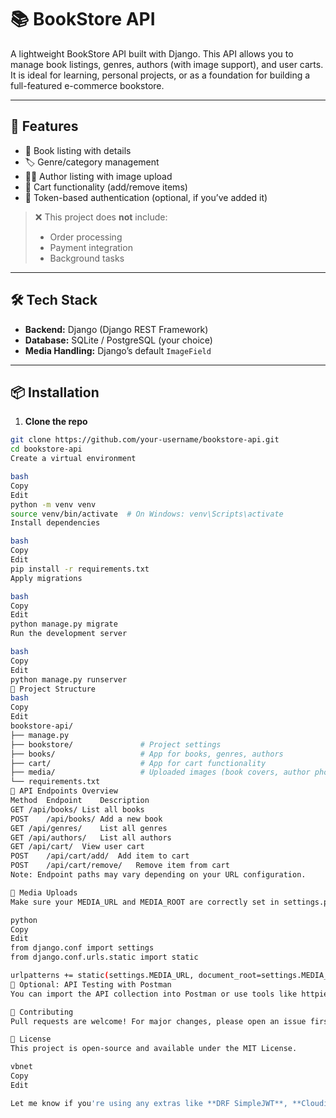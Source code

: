 # 📚 BookStore API

A lightweight BookStore API built with Django. This API allows you to manage book listings, genres, authors (with image support), and user carts. It is ideal for learning, personal projects, or as a foundation for building a full-featured e-commerce bookstore.

---

## 🚀 Features

- 📖 Book listing with details
- 🏷️ Genre/category management
- 👨‍💼 Author listing with image upload
- 🛒 Cart functionality (add/remove items)
- 🔐 Token-based authentication (optional, if you’ve added it)

> ❌ This project does **not** include:
> - Order processing
> - Payment integration
> - Background tasks

---

## 🛠️ Tech Stack

- **Backend:** Django (Django REST Framework)
- **Database:** SQLite / PostgreSQL (your choice)
- **Media Handling:** Django’s default `ImageField`

---

## 📦 Installation

1. **Clone the repo**

```bash
git clone https://github.com/your-username/bookstore-api.git
cd bookstore-api
Create a virtual environment

bash
Copy
Edit
python -m venv venv
source venv/bin/activate  # On Windows: venv\Scripts\activate
Install dependencies

bash
Copy
Edit
pip install -r requirements.txt
Apply migrations

bash
Copy
Edit
python manage.py migrate
Run the development server

bash
Copy
Edit
python manage.py runserver
📂 Project Structure
bash
Copy
Edit
bookstore-api/
├── manage.py
├── bookstore/               # Project settings
├── books/                   # App for books, genres, authors
├── cart/                    # App for cart functionality
├── media/                   # Uploaded images (book covers, author photos)
└── requirements.txt
📮 API Endpoints Overview
Method	Endpoint	Description
GET	/api/books/	List all books
POST	/api/books/	Add a new book
GET	/api/genres/	List all genres
GET	/api/authors/	List all authors
GET	/api/cart/	View user cart
POST	/api/cart/add/	Add item to cart
POST	/api/cart/remove/	Remove item from cart
Note: Endpoint paths may vary depending on your URL configuration.

📸 Media Uploads
Make sure your MEDIA_URL and MEDIA_ROOT are correctly set in settings.py. During development, serve media files like this:

python
Copy
Edit
from django.conf import settings
from django.conf.urls.static import static

urlpatterns += static(settings.MEDIA_URL, document_root=settings.MEDIA_ROOT)
🧪 Optional: API Testing with Postman
You can import the API collection into Postman or use tools like httpie or curl for testing.

🤝 Contributing
Pull requests are welcome! For major changes, please open an issue first to discuss what you’d like to change.

📄 License
This project is open-source and available under the MIT License.

vbnet
Copy
Edit

Let me know if you're using any extras like **DRF SimpleJWT**, **Cloudinary**, or **Docker**, and I can update this README to include those!






